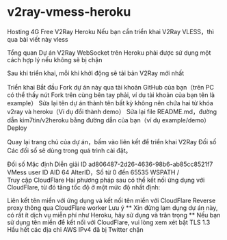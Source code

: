 # v2ray-vmess-heroku
Hosting 4G Free
V2Ray Heroku
Nếu bạn cần triển khai V2Ray VLESS，thì qua bài viết này vless

Tổng quan
Dự án V2Ray WebSocket trên Heroku phải được sử dụng một cách hợp lý nếu không sẽ bị chặn

Sau khi triển khai, mỗi khi khởi động sẽ tải bản V2Ray mới nhất

Triển khai
Bắt đầu
Fork dự án này qua tài khoản GitHub của bạn（trên PC có thể thấy nút Fork trên cùng bên tay phải, ví dụ tài khoản của bạn tên là example）
Sửa lại tên dự án thành tên bất kỳ không nên chứa hai từ khóa v2ray và heroku（Ví dụ đổi thành demo）
Sửa lại file README.md，đường dẫn kim7tin/v2heroku bằng đường dẫn của bạn（ví dụ example/demo）
Deploy

Quay lại trang chủ của dự án，bấm vào liên kết để triển khai V2Ray
Đối số
Các đối số sẽ dùng trong quá trình cài đặt。

Đối số	Mặc định	Diễn giải
ID	ad806487-2d26-4636-98b6-ab85cc8521f7	VMess user ID
AID	64	AlterID，Số từ 0 đến 65535
WSPATH	/	
Truy cập CloudFlare
Hai phương pháp sau có thể kết nối ứng dụng với CloudFlare, từ đó tăng tốc độ ở một mức độ nhất định:

Liên kết tên miền với ứng dụng và kết nối tên miền với CloudFlare
Reverse proxy thông qua CloudFlare worker
Lưu ý
** Xin đừng lạm dụng dự án này, có rất ít dịch vụ miễn phí như Heroku, hãy sử dụng và trân trọng **
Nếu bạn sử dụng tên miền để kết nối với CloudFlare, vui lòng xem xét bật TLS 1.3
Hầu hết các địa chỉ AWS IPv4 đã bị Twitter chặn
